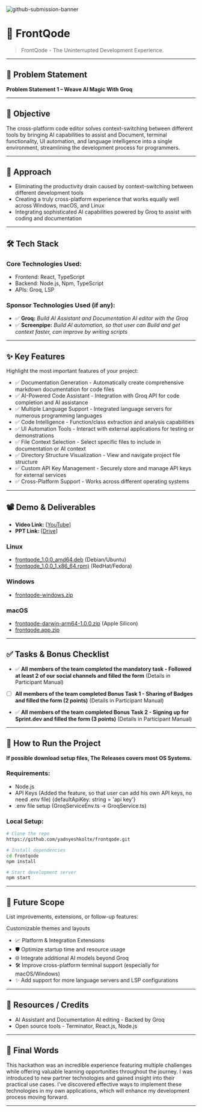 ![github-submission-banner](https://github.com/user-attachments/assets/a1493b84-e4e2-456e-a791-ce35ee2bcf2f)

# 🚀 FrontQode

> FrontQode - The Uninterrupted Development Experience.

---

## 📌 Problem Statement

**Problem Statement 1 – Weave AI Magic With Groq**

---

## 🎯 Objective

The cross-platform code editor solves context-switching between different tools by bringing AI capabilities to assist and Document, terminal functionality, UI automation, and language intelligence into a single environment, streamlining the development process for programmers.

---

## 🧠 Approach

- Eliminating the productivity drain caused by context-switching between different development tools
- Creating a truly cross-platform experience that works equally well across Windows, macOS, and Linux
- Integrating sophisticated AI capabilities powered by Groq to assist with coding and documentation

---

## 🛠️ Tech Stack

### Core Technologies Used:
- Frontend: React, TypeScript
- Backend: Node.js, Npm, TypeScript
- APIs: Groq, LSP

### Sponsor Technologies Used (if any):
- ✅ **Groq:** _Build AI Assistant and Documentation AI editor with the Groq_  
- ✅ **Screenpipe:** _Build AI automation, so that user can Build and get context faster, can improve by writing scripts_  
---

## ✨ Key Features

Highlight the most important features of your project:

- ✅ Documentation Generation - Automatically create comprehensive markdown documentation for code files
- ✅ AI-Powered Code Assistant - Integration with Groq API for code completion and AI assistance
- ✅ Multiple Language Support - Integrated language servers for numerous programming languages
- ✅ Code Intelligence - Function/class extraction and analysis capabilities
- ✅ UI Automation Tools - Interact with external applications for testing or demonstrations
- ✅ File Context Selection - Select specific files to include in documentation or AI context
- ✅ Directory Structure Visualization - View and navigate project file structure
- ✅ Custom API Key Management - Securely store and manage API keys for external services
- ✅ Cross-Platform Support - Works across different operating systems

---

## 📽️ Demo & Deliverables

- **Video Link:** [[YouTube](https://youtu.be/9m9UTx8AkoI)]  
- **PPT Link:** [[Drive](https://drive.google.com/drive/folders/1HbAYjnjr9zyRwAzjJutD-mmLc8MOa0VZ)]  

### Linux
- [frontqode_1.0.0_amd64.deb](https://github.com/yadnyeshkolte/frontqode/releases/download/v1.0.0/frontqode_1.0.0_amd64.deb) (Debian/Ubuntu)
- [frontqode_1.0.0_1.x86_64.rpm)](https://github.com/yadnyeshkolte/frontqode/releases/download/v1.0.0/frontqode-1.0.0-1.x86_64.rpm) (RedHat/Fedora)

### Windows
- [frontqode-windows.zip](https://github.com/yadnyeshkolte/frontqode/releases/download/v1.0.0/frontqode-windows.zip)

### macOS
- [frontqode-darwin-arm64-1.0.0.zip](https://github.com/yadnyeshkolte/frontqode/releases/download/v1.0.0/frontqode-darwin-arm64-1.0.0.zip) (Apple Silicon)
- [frontqode.app.zip](https://github.com/yadnyeshkolte/frontqode/releases/download/v1.0.0/frontqode.app.zip)
  
---

## ✅ Tasks & Bonus Checklist

- ✅ **All members of the team completed the mandatory task - Followed at least 2 of our social channels and filled the form** (Details in Participant Manual)  
-  [ ] **All members of the team completed Bonus Task 1 - Sharing of Badges and filled the form (2 points)**  (Details in Participant Manual)
- ✅ **All members of the team completed Bonus Task 2 - Signing up for Sprint.dev and filled the form (3 points)**  (Details in Participant Manual)

---

## 🧪 How to Run the Project

**If possible download setup files, The Releases covers most OS Systems.**

### Requirements:
- Node.js
- API Keys (Added the feature, so that user can add his own API keys, no need .env file) {defaultApiKey: string = 'api key'}
- .env file setup (GroqServiceEnv.ts -> GroqService.ts)

### Local Setup:
```bash
# Clone the repo
https://github.com/yadnyeshkolte/frontqode.git

# Install dependencies
cd frontqode
npm install

# Start development server
npm start
```
---

## 🧬 Future Scope

List improvements, extensions, or follow-up features:

Customizable themes and layouts
- 📈 Platform & Integration Extensions  
- 🛡️ Optimize startup time and resource usage  
- 🌐 Integrate additional AI models beyond Groq  
- 🛠️ Improve cross-platform terminal support (especially for macOS/Windows)
- ✨ Add support for more language servers and LSP configurations
---

## 📎 Resources / Credits

- AI Assistant and Documentation AI editing - Backed by Groq  
- Open source tools - Terminator, React.js, Node.js

---

## 🏁 Final Words

This hackathon was an incredible experience featuring multiple challenges while offering valuable learning opportunities throughout the journey. I was introduced to new partner technologies and gained insight into their practical use cases. I've discovered effective ways to implement these technologies in my own applications, which will enhance my development process moving forward.

---
